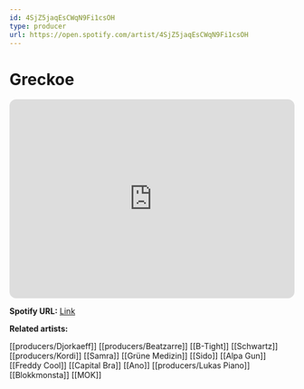 ```yaml
---
id: 4SjZ5jaqEsCWqN9Fi1csOH
type: producer
url: https://open.spotify.com/artist/4SjZ5jaqEsCWqN9Fi1csOH
---
```

# Greckoe

<iframe style="border-radius:12px" src="https://open.spotify.com/embed/artist/4SjZ5jaqEsCWqN9Fi1csOH" width="100%" height="352" frameBorder="0" allowfullscreen="" allow="autoplay; clipboard-write; encrypted-media; fullscreen; picture-in-picture" loading="lazy"></iframe>

**Spotify URL:** [Link](https://open.spotify.com/artist/4SjZ5jaqEsCWqN9Fi1csOH)

**Related artists:**

[[producers/Djorkaeff]]
[[producers/Beatzarre]]
[[B-Tight]]
[[Schwartz]]
[[producers/Kordi]]
[[Samra]]
[[Grüne Medizin]]
[[Sido]]
[[Alpa Gun]]
[[Freddy Cool]]
[[Capital Bra]]
[[Ano]]
[[producers/Lukas Piano]]
[[Blokkmonsta]]
[[MOK]]
